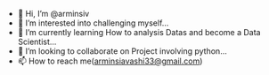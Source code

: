 - 👋 Hi, I’m @arminsiv
- 👀 I’m interested into challenging myself...
- 🌱 I’m currently learning How to analysis Datas and become a Data Scientist...
- 💞️ I’m looking to collaborate on Project involving python...
- 📫 How to reach me(arminsiavashi33@gmail.com)

<!---
arminsiv/arminsiv is a ✨ special ✨ repository because its `README.md` (this file) appears on your GitHub profile.
You can click the Preview link to take a look at your changes.
--->
